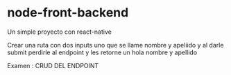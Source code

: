 # node-front-backend

Un simple proyecto con react-native

Crear una ruta con dos inputs uno que se llame nombre y apeliido y al darle submit perdirle al endpoint y les retorne un hola nombre y apellido

Examen :
CRUD DEL ENDPOINT